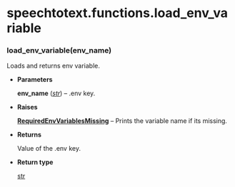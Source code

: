 # speechtotext.functions.load_env_variable


### load_env_variable(env_name)
Loads and returns env variable.


* **Parameters**

    **env_name** ([*str*](https://docs.python.org/3/library/stdtypes.html#str)) – .env key.



* **Raises**

    [**RequiredEnvVariablesMissing**](speechtotext.functions.RequiredEnvVariablesMissing.md#speechtotext.functions.RequiredEnvVariablesMissing) – Prints the variable name if its missing.



* **Returns**

    Value of the .env key.



* **Return type**

    [str](https://docs.python.org/3/library/stdtypes.html#str)
